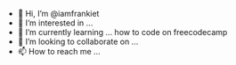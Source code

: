 - 👋 Hi, I’m @iamfrankiet
- 👀 I’m interested in ...
- 🌱 I’m currently learning ... how to code on freecodecamp
- 💞️ I’m looking to collaborate on ...
- 📫 How to reach me ...

<!---
iamfrankiet/iaamfrankiet is a ✨ special ✨ repository because its `README.md` (this file) appears on your GitHub profile.
You can click the Preview link to take a look at your changes.
--->
